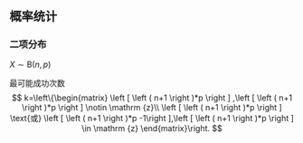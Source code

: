 # 
## 概率统计
### 二项分布
$X \sim \text{B}(n, p)$

最可能成功次数 
$$
k=\left\{\begin{matrix} 
\left [ \left ( n+1 \right )*p  \right ] ,\left [ \left ( n+1 \right )*p  \right ] \notin \mathrm {z}\\   
\left [ \left ( n+1 \right )*p  \right ] \text{或} \left [ \left ( n+1 \right )*p  -1\right ],\left [ \left ( n+1 \right )*p  \right ] \in \mathrm {z}     
\end{matrix}\right. 
$$ 